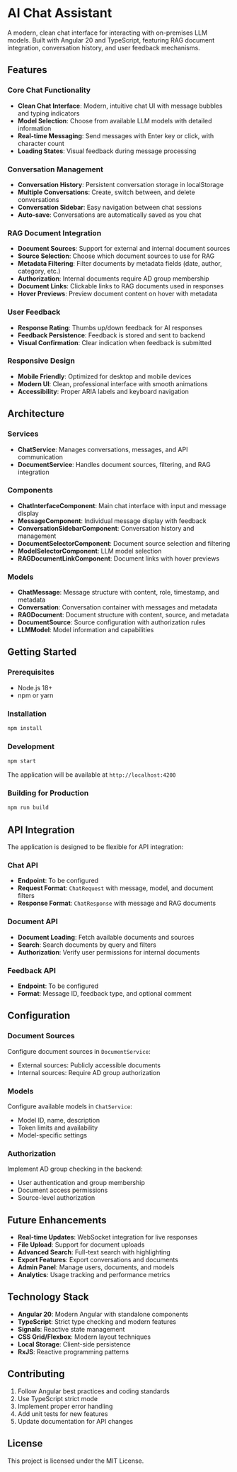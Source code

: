 # AI Chat Assistant

A modern, clean chat interface for interacting with on-premises LLM models. Built with Angular 20 and TypeScript, featuring RAG document integration, conversation history, and user feedback mechanisms.

## Features

### Core Chat Functionality
- **Clean Chat Interface**: Modern, intuitive chat UI with message bubbles and typing indicators
- **Model Selection**: Choose from available LLM models with detailed information
- **Real-time Messaging**: Send messages with Enter key or click, with character count
- **Loading States**: Visual feedback during message processing

### Conversation Management
- **Conversation History**: Persistent conversation storage in localStorage
- **Multiple Conversations**: Create, switch between, and delete conversations
- **Conversation Sidebar**: Easy navigation between chat sessions
- **Auto-save**: Conversations are automatically saved as you chat

### RAG Document Integration
- **Document Sources**: Support for external and internal document sources
- **Source Selection**: Choose which document sources to use for RAG
- **Metadata Filtering**: Filter documents by metadata fields (date, author, category, etc.)
- **Authorization**: Internal documents require AD group membership
- **Document Links**: Clickable links to RAG documents used in responses
- **Hover Previews**: Preview document content on hover with metadata

### User Feedback
- **Response Rating**: Thumbs up/down feedback for AI responses
- **Feedback Persistence**: Feedback is stored and sent to backend
- **Visual Confirmation**: Clear indication when feedback is submitted

### Responsive Design
- **Mobile Friendly**: Optimized for desktop and mobile devices
- **Modern UI**: Clean, professional interface with smooth animations
- **Accessibility**: Proper ARIA labels and keyboard navigation

## Architecture

### Services
- **ChatService**: Manages conversations, messages, and API communication
- **DocumentService**: Handles document sources, filtering, and RAG integration

### Components
- **ChatInterfaceComponent**: Main chat interface with input and message display
- **MessageComponent**: Individual message display with feedback
- **ConversationSidebarComponent**: Conversation history and management
- **DocumentSelectorComponent**: Document source selection and filtering
- **ModelSelectorComponent**: LLM model selection
- **RAGDocumentLinkComponent**: Document links with hover previews

### Models
- **ChatMessage**: Message structure with content, role, timestamp, and metadata
- **Conversation**: Conversation container with messages and metadata
- **RAGDocument**: Document structure with content, source, and metadata
- **DocumentSource**: Source configuration with authorization rules
- **LLMModel**: Model information and capabilities

## Getting Started

### Prerequisites
- Node.js 18+ 
- npm or yarn

### Installation
```bash
npm install
```

### Development
```bash
npm start
```

The application will be available at `http://localhost:4200`

### Building for Production
```bash
npm run build
```

## API Integration

The application is designed to be flexible for API integration:

### Chat API
- **Endpoint**: To be configured
- **Request Format**: `ChatRequest` with message, model, and document filters
- **Response Format**: `ChatResponse` with message and RAG documents

### Document API
- **Document Loading**: Fetch available documents and sources
- **Search**: Search documents by query and filters
- **Authorization**: Verify user permissions for internal documents

### Feedback API
- **Endpoint**: To be configured
- **Format**: Message ID, feedback type, and optional comment

## Configuration

### Document Sources
Configure document sources in `DocumentService`:
- External sources: Publicly accessible documents
- Internal sources: Require AD group authorization

### Models
Configure available models in `ChatService`:
- Model ID, name, description
- Token limits and availability
- Model-specific settings

### Authorization
Implement AD group checking in the backend:
- User authentication and group membership
- Document access permissions
- Source-level authorization

## Future Enhancements

- **Real-time Updates**: WebSocket integration for live responses
- **File Upload**: Support for document uploads
- **Advanced Search**: Full-text search with highlighting
- **Export Features**: Export conversations and documents
- **Admin Panel**: Manage users, documents, and models
- **Analytics**: Usage tracking and performance metrics

## Technology Stack

- **Angular 20**: Modern Angular with standalone components
- **TypeScript**: Strict type checking and modern features
- **Signals**: Reactive state management
- **CSS Grid/Flexbox**: Modern layout techniques
- **Local Storage**: Client-side persistence
- **RxJS**: Reactive programming patterns

## Contributing

1. Follow Angular best practices and coding standards
2. Use TypeScript strict mode
3. Implement proper error handling
4. Add unit tests for new features
5. Update documentation for API changes

## License

This project is licensed under the MIT License.